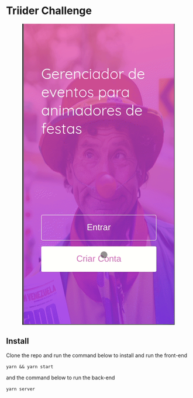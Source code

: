 # Triider Challenge

<p align="center">
  <img src="./demo.gif">
</p>

## Install

Clone the repo and run the command below to install and run the front-end

```
yarn && yarn start
```

and the command below to run the back-end

```
yarn server
```

